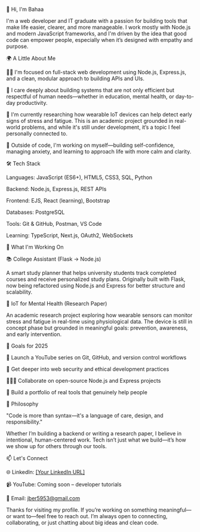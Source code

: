 👋 Hi, I'm Bahaa

I'm a web developer and IT graduate with a passion for building tools that make life easier, clearer, and more manageable. I work mostly with Node.js and modern JavaScript frameworks, and I'm driven by the idea that good code can empower people, especially when it’s designed with empathy and purpose.

🌍 A Little About Me

👨‍💻 I'm focused on full-stack web development using Node.js, Express.js, and a clean, modular approach to building APIs and UIs.

💬 I care deeply about building systems that are not only efficient but respectful of human needs—whether in education, mental health, or day-to-day productivity.

🧠 I'm currently researching how wearable IoT devices can help detect early signs of stress and fatigue. This is an academic project grounded in real-world problems, and while it's still under development, it’s a topic I feel personally connected to.

🌱 Outside of code, I'm working on myself—building self-confidence, managing anxiety, and learning to approach life with more calm and clarity.

🛠 Tech Stack

Languages: JavaScript (ES6+), HTML5, CSS3, SQL, Python

Backend: Node.js, Express.js, REST APIs

Frontend: EJS, React (learning), Bootstrap

Databases: PostgreSQL

Tools: Git & GitHub, Postman, VS Code

Learning: TypeScript, Next.js, OAuth2, WebSockets

🚀 What I'm Working On

📚 College Assistant (Flask → Node.js)

A smart study planner that helps university students track completed courses and receive personalized study plans. Originally built with Flask, now being refactored using Node.js and Express for better structure and scalability.

🧠 IoT for Mental Health (Research Paper)

An academic research project exploring how wearable sensors can monitor stress and fatigue in real-time using physiological data. The device is still in concept phase but grounded in meaningful goals: prevention, awareness, and early intervention.

🎯 Goals for 2025

🎥 Launch a YouTube series on Git, GitHub, and version control workflows

🔐 Get deeper into web security and ethical development practices

🧑‍🤝‍🧑 Collaborate on open-source Node.js and Express projects

🧰 Build a portfolio of real tools that genuinely help people

🧭 Philosophy

"Code is more than syntax—it's a language of care, design, and responsibility."

Whether I’m building a backend or writing a research paper, I believe in intentional, human-centered work. Tech isn’t just what we build—it’s how we show up for others through our tools.

📫 Let's Connect

🌐 LinkedIn: [[Your LinkedIn URL]](https://www.linkedin.com/in/bahaa-jber-619482244/)

📹 YouTube: Coming soon – developer tutorials

📧 Email: jber5953@gmail.com

Thanks for visiting my profile. If you’re working on something meaningful—or want to—feel free to reach out. I’m always open to connecting, collaborating, or just chatting about big ideas and clean code.
